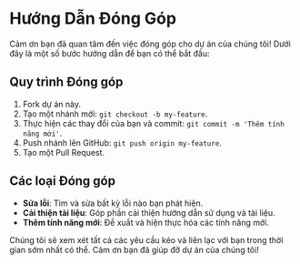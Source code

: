 # Hướng Dẫn Đóng Góp

Cảm ơn bạn đã quan tâm đến việc đóng góp cho dự án của chúng tôi! Dưới đây là một số bước hướng dẫn để bạn có thể bắt đầu:

## Quy trình Đóng góp
1. Fork dự án này.
2. Tạo một nhánh mới: `git checkout -b my-feature`.
3. Thực hiện các thay đổi của bạn và commit: `git commit -m 'Thêm tính năng mới'`.
4. Push nhánh lên GitHub: `git push origin my-feature`.
5. Tạo một Pull Request.

## Các loại Đóng góp
- **Sửa lỗi**: Tìm và sửa bất kỳ lỗi nào bạn phát hiện.
- **Cải thiện tài liệu**: Góp phần cải thiện hướng dẫn sử dụng và tài liệu.
- **Thêm tính năng mới**: Đề xuất và hiện thực hóa các tính năng mới.

Chúng tôi sẽ xem xét tất cả các yêu cầu kéo và liên lạc với bạn trong thời gian sớm nhất có thể. Cảm ơn bạn đã giúp đỡ dự án của chúng tôi!